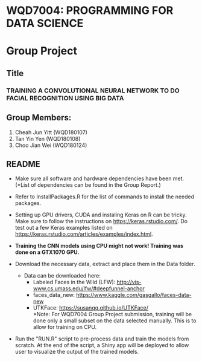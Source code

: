 # WQD7004: PROGRAMMING FOR DATA SCIENCE 
# Group Project

## Title
### TRAINING A CONVOLUTIONAL NEURAL NETWORK TO DO FACIAL RECOGNITION USING BIG DATA 

## Group Members: 
1. Cheah Jun Yitt (WQD180107)
2. Tan Yin Yen (WQD180108)
3. Choo Jian Wei (WQD180124)

## README
- Make sure all software and hardware dependencies have been met. (*List of dependencies can be found in the Group Report.)  
- Refer to InstallPackages.R for the list of commands to install the needed packages.  
- Setting up GPU drivers, CUDA and instaling Keras on R can be tricky. Make sure to follow the instructions on <https://keras.rstudio.com/>. Do test out a few Keras examples listed on <https://keras.rstudio.com/articles/examples/index.html>.   
- **Training the CNN models using CPU might not work! Training was done on a GTX1070 GPU.**  

- Download the necessary data, extract and place them in the Data folder.
    - Data can be downloaded here:
        - Labeled Faces in the Wild (LFW): <http://vis-www.cs.umass.edu/lfw/#deepfunnel-anchor>
        - faces_data_new: <https://www.kaggle.com/gasgallo/faces-data-new>
        - UTKFace: <https://susanqq.github.io/UTKFace/>  
*Note: For WQD7004 Group Project submission, training will be done only a small subset on the data selected manually. This is to allow for training on CPU.
    
- Run the "RUN.R" script to pre-process data and train the models from scratch. At the end of the script, a Shiny app will be deployed to allow user to visualize the output of the trained models.

